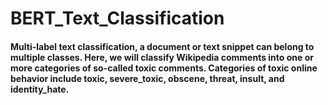 # BERT_Text_Classification

#### Multi-label text classification, a document or text snippet can belong to multiple classes. Here, we will classify Wikipedia comments into one or more categories of so-called toxic comments. Categories of toxic online behavior include toxic, severe_toxic, obscene, threat, insult, and identity_hate.
